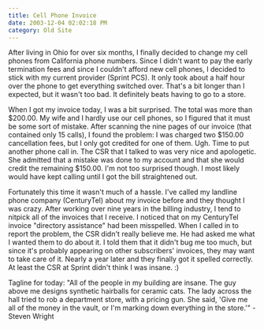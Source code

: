 ```yaml
---
title: Cell Phone Invoice
date: 2003-12-04 02:02:18 PM
category: Old Site
---
```


After living in Ohio for over six months, I finally decided to change my cell phones from California phone numbers. Since I didn't want to pay the early termination fees and since I couldn't afford new cell phones, I decided to stick with my current provider (Sprint PCS). It only took about a half hour over the phone to get everything switched over. That's a bit longer than I expected, but it wasn't too bad. It definitely beats having to go to a store.

When I got my invoice today, I was a bit surprised. The total was more than $200.00. My wife and I hardly use our cell phones, so I figured that it must be some sort of mistake. After scanning the nine pages of our invoice (that contained only 15 calls), I found the problem: I was charged two $150.00 cancellation fees, but I only got credited for one of them. Ugh. Time to put another phone call in. The CSR that I talked to was very nice and apologetic. She admitted that a mistake was done to my account and that she would credit the remaining $150.00. I'm not too surprised though. I most likely would have kept calling until I got the bill straightened out.

Fortunately this time it wasn't much of a hassle. I've called my landline phone company (CenturyTel) about my invoice before and they thought I was crazy. After working over nine years in the billing industry, I tend to nitpick all of the invoices that I receive. I noticed that on my CenturyTel invoice "directory assistance" had been misspelled. When I called in to report the problem, the CSR didn't really believe me. He had asked me what I wanted them to do about it. I told them that it didn't bug me too much, but since it's probably appearing on other subscribers' invoices, they may want to take care of it. Nearly a year later and they finally got it spelled correctly. At least the CSR at Sprint didn't think I was insane. :)

Tagline for today: "All of the people in my building are insane. The guy above me designs synthetic hairballs for ceramic cats. The lady across the hall tried to rob a department store, with a pricing gun. She said, 'Give me all of the money in the vault, or I'm marking down everything in the store.'" - Steven Wright
